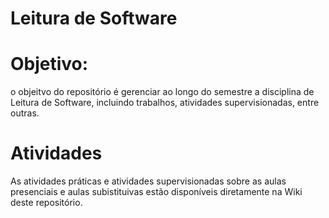 # Leitura de Software 
# Objetivo: 
o objeitvo do repositório é gerenciar ao longo do semestre a disciplina de Leitura de Software, incluindo trabalhos, atividades supervisionadas, entre outras. 

# Atividades

As atividades práticas e atividades supervisionadas sobre as aulas presenciais e aulas subistituivas estão disponíveis diretamente na Wiki deste repositório. 
